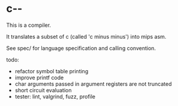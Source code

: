 # c--

This is a compiler.

It translates a subset of c (called 'c minus minus') into mips asm.

See spec/ for language specification and calling convention.


todo:

- refactor symbol table printing
- improve printf code
- char arguments passed in argument registers are not truncated
- short circuit evaluation
- tester: lint, valgrind, fuzz, profile
